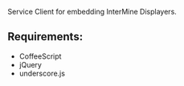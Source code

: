 Service Client for embedding InterMine Displayers.

## Requirements:
- CoffeeScript
- jQuery
- underscore.js